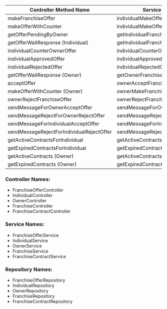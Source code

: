 | **Controller Method Name**                        | **Service Method Name**                               |
|----------------------------------------------------|-------------------------------------------------------|
| makeFranchiseOffer                                 | individualMakeOfferSameDeal                           |
| makeOfferWithCounter                               | individualMakeOfferWithCounter                        |
| getOfferPendingByOwner                             | getIndividualFranchiseOfferPendingByOwner             |
| getOfferWaitResponse (Individual)                  | getIndividualFranchiseOfferWaitResponse               |
| individualCounterOwnerOffer                        | individualCounterOwnerOffer                           |
| individualApprovedOffer                            | individualApprovedOffer                               |
| individualRejectedOffer                            | individualRejectedOffer                               |
| getOfferWaitResponse (Owner)                       | getOwnerFranchiseOfferWaitResponse                    |
| acceptOffer                                        | ownerAcceptFranchiseOffer                             |
| makeOfferWithCounter (Owner)                       | ownerMakeFranchiseCounterForIndividual                |
| ownerRejectFranchiseOffer                          | ownerRejectFranchiseOffer                             |
| sendMessageForOwnerAcceptOffer                     | sendMessageForOwnerAcceptOffer                        |
| sendMessageRejectForOwnerRejectOffer               | sendMessageRejectForOwnerRejectOffer                  |
| sendMessageForIndividualAcceptOffer                | sendMessageForIndividualAcceptOffer                   |
| sendMessageRejectForIndividualRejectOffer          | sendMessageRejectForIndividualRejectOffer             |
| getActiveContractsForIndividual                    | getActiveContractsForIndividual                       |
| getExpiredContractsForIndividual                   | getExpiredContractsForIndividual                      |
| getActiveContracts (Owner)                         | getActiveContractsOwner                               |
| getExpiredContracts (Owner)                        | getExpiredContractsOwner                              |

### Controller Names:

- FranchiseOfferController
- IndividualController
- OwnerController
- FranchiseController
- FranchiseContractController

### Service Names:

- FranchiseOfferService
- IndividualService
- OwnerService
- FranchiseService
- FranchiseContractService

### Repository Names:

- FranchiseOfferRepository
- IndividualRepository
- OwnerRepository
- FranchiseRepository
- FranchiseContractRepository
